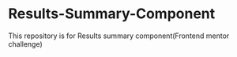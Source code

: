 # Results-Summary-Component
This repository is for Results summary component(Frontend mentor challenge)
